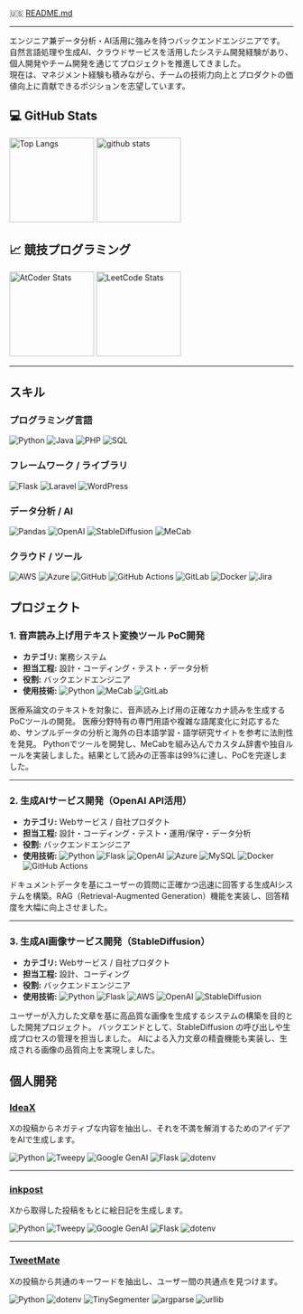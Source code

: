 🇺🇸 [README.md](https://github.com/Syogo-Suganoya/Syogo-Suganoya/blob/main/README.md)

---

エンジニア兼データ分析・AI活用に強みを持つバックエンドエンジニアです。  
自然言語処理や生成AI、クラウドサービスを活用したシステム開発経験があり、個人開発やチーム開発を通じてプロジェクトを推進してきました。  
現在は、マネジメント経験も積みながら、チームの技術力向上とプロダクトの価値向上に貢献できるポジションを志望しています。

## 💻 GitHub Stats
<p align="left"> 
  <img alt="Top Langs" height="150px" src="https://github-readme-stats.vercel.app/api/top-langs/?username=Syogo-Suganoya&layout=compact&show_icons=true&theme=onedark" />
  <img alt="github stats" height="150px" src="https://github-readme-stats.vercel.app/api?username=Syogo-Suganoya&theme=onedark&show_icons=ture" />
</p>

## 📈 競技プログラミング

<p align="left">
  <img alt="AtCoder Stats" height="150px" src="https://atcoder-readme-stats.vercel.app/stats/ssuga">
  <img alt="LeetCode Stats" height="150px" src="https://leetcard.jacoblin.cool/ssuga?theme=dark">
</p>

---

## スキル
### プログラミング言語
![Python](https://img.shields.io/badge/Python-3670A0?style=flat&logo=python&logoColor=white)
![Java](https://img.shields.io/badge/Java-007396?style=flat&logo=java&logoColor=white)
![PHP](https://img.shields.io/badge/PHP-777BB4?style=flat&logo=php&logoColor=white)
![SQL](https://img.shields.io/badge/SQL-4479A1?style=flat&logo=postgresql&logoColor=white)

### フレームワーク / ライブラリ
![Flask](https://img.shields.io/badge/Flask-000000?style=flat&logo=flask&logoColor=white)
![Laravel](https://img.shields.io/badge/Laravel-FF2D20?style=flat&logo=laravel&logoColor=white)
![WordPress](https://img.shields.io/badge/WordPress-21759B?style=flat&logo=wordpress&logoColor=white)

### データ分析 / AI
![Pandas](https://img.shields.io/badge/Pandas-150458?style=flat)
![OpenAI](https://img.shields.io/badge/OpenAI-412991?style=flat&logo=openai&logoColor=white) 
![StableDiffusion](https://img.shields.io/badge/StableDiffusion-FF69B4?style=flat)
![MeCab](https://img.shields.io/badge/MeCab-5C2D91?style=flat&logo=appveyor&logoColor=white)

### クラウド / ツール
![AWS](https://img.shields.io/badge/AWS-232F3E?style=flat&logo=amazon-aws&logoColor=white)
![Azure](https://img.shields.io/badge/Azure-0089D6?style=flat&logo=microsoft-azure&logoColor=white)
![GitHub](https://img.shields.io/badge/GitHub-181717?style=flat&logo=github&logoColor=white)
![GitHub Actions](https://img.shields.io/badge/GitHub_Actions-2088FF?style=flat&logo=github-actions&logoColor=white)
![GitLab](https://img.shields.io/badge/GitLab-FCA121?style=flat&logo=gitlab&logoColor=white)
![Docker](https://img.shields.io/badge/Docker-2496ED?style=flat&logo=docker&logoColor=white)
![Jira](https://img.shields.io/badge/Jira-0052CC?style=flat&logo=jira&logoColor=white)

## プロジェクト

### 1. 音声読み上げ用テキスト変換ツール PoC開発
- **カテゴリ:** 業務システム  
- **担当工程:** 設計・コーディング・テスト・データ分析  
- **役割:** バックエンドエンジニア  
- **使用技術:**
![Python](https://img.shields.io/badge/Python-3776AB?style=flat&logo=python&logoColor=white)
![MeCab](https://img.shields.io/badge/MeCab-5C2D91?style=flat&logo=appveyor&logoColor=white)
![GitLab](https://img.shields.io/badge/GitLab-FCA121?style=flat&logo=gitlab&logoColor=white)

医療系論文のテキストを対象に、音声読み上げ用の正確なカナ読みを生成するPoCツールの開発。
医療分野特有の専門用語や複雑な語尾変化に対応するため、サンプルデータの分析と海外の日本語学習・語学研究サイトを参考に法則性を発見。
Pythonでツールを開発し、MeCabを組み込んでカスタム辞書や独自ルールを実装しました。結果として読みの正答率は99%に達し、PoCを完遂しました。

---

### 2. 生成AIサービス開発（OpenAI API活用）
- **カテゴリ:** Webサービス / 自社プロダクト  
- **担当工程:** 設計・コーディング・テスト・運用/保守・データ分析  
- **役割:** バックエンドエンジニア
- **使用技術:**
![Python](https://img.shields.io/badge/Python-3776AB?style=flat&logo=python&logoColor=white) 
![Flask](https://img.shields.io/badge/Flask-000000?style=flat&logo=flask&logoColor=white) 
![OpenAI](https://img.shields.io/badge/OpenAI-412991?style=flat&logo=openai&logoColor=white) 
![Azure](https://img.shields.io/badge/Azure-0078D4?style=flat&logo=microsoft-azure&logoColor=white) 
![MySQL](https://img.shields.io/badge/MySQL-4479A1?style=flat&logo=mysql&logoColor=white) 
![Docker](https://img.shields.io/badge/Docker-2496ED?style=flat&logo=docker&logoColor=white) 
![GitHub Actions](https://img.shields.io/badge/GitHub_Actions-2088FF?style=flat&logo=github-actions&logoColor=white)

ドキュメントデータを基にユーザーの質問に正確かつ迅速に回答する生成AIシステムを構築。RAG（Retrieval-Augmented Generation）機能を実装し、回答精度を大幅に向上させました。  

---

### 3. 生成AI画像サービス開発（StableDiffusion）
- **カテゴリ:** Webサービス / 自社プロダクト
- **担当工程:** 設計、コーディング
- **役割:** バックエンドエンジニア
- **使用技術:**
![Python](https://img.shields.io/badge/Python-3776AB?style=flat&logo=python&logoColor=white) 
![Flask](https://img.shields.io/badge/Flask-000000?style=flat&logo=flask&logoColor=white) 
![AWS](https://img.shields.io/badge/AWS-232F3E?style=flat&logo=amazon-aws&logoColor=white) 
![OpenAI](https://img.shields.io/badge/OpenAI-412991?style=flat&logo=openai&logoColor=white) 
![StableDiffusion](https://img.shields.io/badge/StableDiffusion-FF6D00?style=flat)

ユーザーが入力した文章を基に高品質な画像を生成するシステムの構築を目的とした開発プロジェクト。
バックエンドとして、StableDiffusion の呼び出しや生成プロセスの管理を担当しました。
AIによる入力文章の精査機能も実装し、生成される画像の品質向上を実現しました。

## 個人開発
### [IdeaX](https://github.com/Syogo-Suganoya/IdeaX)

Xの投稿からネガティブな内容を抽出し、それを不満を解消するためのアイデアをAIで生成します。

![Python](https://img.shields.io/badge/Python-3776AB?style=flat&logo=python&logoColor=white)
![Tweepy](https://img.shields.io/badge/Tweepy-1DA1F2?style=flat&logo=twitter&logoColor=white)
![Google GenAI](https://img.shields.io/badge/Google_GenAI-4285F4?style=flat&logo=google&logoColor=white)
![Flask](https://img.shields.io/badge/Flask-000000?style=flat&logo=flask&logoColor=white)
![dotenv](https://img.shields.io/badge/dotenv-000000?style=flat&logo=dotenv&logoColor=white)

---

### [inkpost](https://github.com/Syogo-Suganoya/IdeaX)

Xから取得した投稿をもとに絵日記を生成します。

![Python](https://img.shields.io/badge/Python-3776AB?style=flat&logo=python&logoColor=white)
![Tweepy](https://img.shields.io/badge/Tweepy-1DA1F2?style=flat&logo=twitter&logoColor=white)
![Google GenAI](https://img.shields.io/badge/Google_GenAI-4285F4?style=flat&logo=google&logoColor=white)
![Flask](https://img.shields.io/badge/Flask-000000?style=flat&logo=flask&logoColor=white)
![dotenv](https://img.shields.io/badge/dotenv-000000?style=flat&logo=dotenv&logoColor=white)

---

### [TweetMate](https://github.com/Syogo-Suganoya/TweetMate)

Xの投稿から共通のキーワードを抽出し、ユーザー間の共通点を見つけます。

![Python](https://img.shields.io/badge/Python-3776AB?style=flat&logo=python&logoColor=white)
![dotenv](https://img.shields.io/badge/dotenv-000000?style=flat&logo=dotenv&logoColor=white)
![TinySegmenter](https://img.shields.io/badge/TinySegmenter-FFA500?style=flat)
![argparse](https://img.shields.io/badge/argparse-6A5ACD?style=flat)
![urllib](https://img.shields.io/badge/urllib-4682B4?style=flat)
